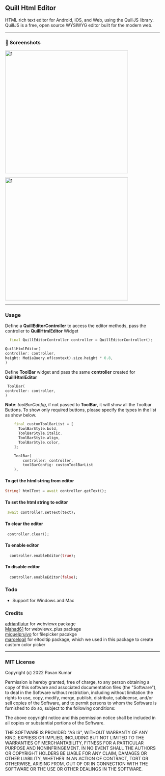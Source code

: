 
## Quill Html Editor

HTML rich text editor for Android, iOS, and Web, using the QuillJS library. QuillJS is a free, open source WYSIWYG editor built for the modern web.

------------
### 📸 Screenshots

<p float="left">
  <img width="400" alt="1" src="https://i.imgur.com/28L37uw.png">
</p>

<p float="left">
  <img width="400" alt="1" src="https://i.imgur.com/SPu8y6H.gif">
</p>


------------


### Usage

Define a **QuillEditorController** to access the editor methods, pass the controller to **QuillHtmlEditor** Widget
```dart
  final QuillEditorController controller = QuillEditorController();
```
```dart
QuillHtmlEditor(
controller: controller,
height: MediaQuery.of(context).size.height * 0.8,
)
```
Define **ToolBar** widget and pass the same **controller** created for **QuillHtmlEditor**
```dart
 ToolBar(
controller: controller,
)
```
**Note**: *toolBarConfig*, if not passed to **ToolBar**, it will show all the Toolbar Buttons. To show only required buttons, please specify the types in the list as show below.
```dart
    final customToolBarList = [
      ToolBarStyle.bold,
      ToolBarStyle.italic,
      ToolBarStyle.align,
      ToolBarStyle.color,
    ];

    ToolBar(
        controller: controller,
        toolBarConfig: customToolBarList
    ),
```
#### To get the html string from editor
```dart
String? htmlText = await controller.getText();
```
#### To set the html string to editor
```dart
 await controller.setText(text);
```
#### To clear the editor
```dart
 controller.clear();
```

#### To enable editor
```dart
  controller.enableEditor(true);
```

#### To disable editor
```dart
  controller.enableEditor(false);
```

### Todo
- Support for Windows and Mac

### Credits
[adrianflutur](https://github.com/adrianflutur/webviewx "adrianflutur") for webviewx package<br>
[Mahad61](https://github.com/Mahad61/webviewx_plus "Mahad61") for webviewx_plus package<br>
[miguelpruivo](https://github.com/miguelpruivo/flutter_file_picker "file_picker") for filepicker pacakge<br>
[marcelogil](https://github.com/marcelogil/el_tooltip "marcelogil") for eltooltip package, which we used in this package to create custom color picker<br>

------------

### MIT License


Copyright (c) 2022 Pavan Kumar

Permission is hereby granted, free of charge, to any person obtaining a copy
of this software and associated documentation files (the "Software"), to deal
in the Software without restriction, including without limitation the rights
to use, copy, modify, merge, publish, distribute, sublicense, and/or sell
copies of the Software, and to permit persons to whom the Software is
furnished to do so, subject to the following conditions:

The above copyright notice and this permission notice shall be included in all
copies or substantial portions of the Software.

THE SOFTWARE IS PROVIDED "AS IS", WITHOUT WARRANTY OF ANY KIND, EXPRESS OR
IMPLIED, INCLUDING BUT NOT LIMITED TO THE WARRANTIES OF MERCHANTABILITY,
FITNESS FOR A PARTICULAR PURPOSE AND NONINFRINGEMENT. IN NO EVENT SHALL THE
AUTHORS OR COPYRIGHT HOLDERS BE LIABLE FOR ANY CLAIM, DAMAGES OR OTHER
LIABILITY, WHETHER IN AN ACTION OF CONTRACT, TORT OR OTHERWISE, ARISING FROM,
OUT OF OR IN CONNECTION WITH THE SOFTWARE OR THE USE OR OTHER DEALINGS IN THE
SOFTWARE.


